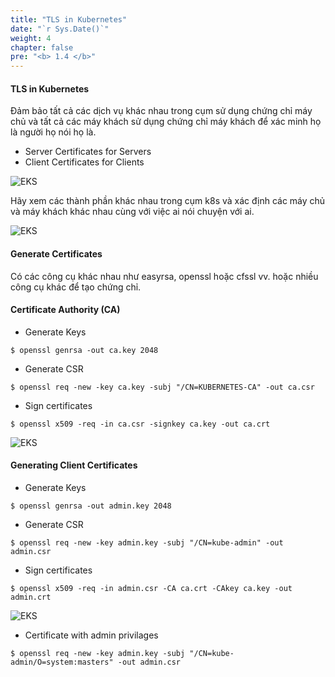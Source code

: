 ```yaml
---
title: "TLS in Kubernetes"
date: "`r Sys.Date()`"
weight: 4
chapter: false
pre: "<b> 1.4 </b>"
---
```


#### TLS in Kubernetes

Đảm bảo tất cả các dịch vụ khác nhau trong cụm sử dụng chứng chỉ máy chủ và tất cả các máy khách sử dụng chứng chỉ máy khách để xác minh họ là người họ nói họ là.

- Server Certificates for Servers
- Client Certificates for Clients

![EKS](/EKS-Workshop-5/images/0003/0001.png?featherlight=false&width=90pc)

Hãy xem các thành phần khác nhau trong cụm k8s và xác định các máy chủ và máy khách khác nhau cùng với việc ai nói chuyện với ai.

![EKS](/EKS-Workshop-5/images/0003/0002.png?featherlight=false&width=90pc)

#### Generate Certificates

Có các công cụ khác nhau như easyrsa, openssl hoặc cfssl vv. hoặc nhiều công cụ khác để tạo chứng chỉ.

#### Certificate Authority (CA)

- Generate Keys

```
$ openssl genrsa -out ca.key 2048
```

- Generate CSR

```
$ openssl req -new -key ca.key -subj "/CN=KUBERNETES-CA" -out ca.csr
```

- Sign certificates

```
$ openssl x509 -req -in ca.csr -signkey ca.key -out ca.crt
```

![EKS](/EKS-Workshop-5/images/0003/0003.png?featherlight=false&width=90pc)

#### Generating Client Certificates

- Generate Keys

```
$ openssl genrsa -out admin.key 2048
```

- Generate CSR

```
$ openssl req -new -key admin.key -subj "/CN=kube-admin" -out admin.csr
```

- Sign certificates

```
$ openssl x509 -req -in admin.csr -CA ca.crt -CAkey ca.key -out admin.crt
```

![EKS](/EKS-Workshop-5/images/0003/0004.png?featherlight=false&width=90pc)

- Certificate with admin privilages

```
$ openssl req -new -key admin.key -subj "/CN=kube-admin/O=system:masters" -out admin.csr
```